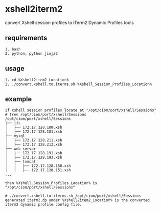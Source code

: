 # xshell2iterm2

convert Xshell session profiles to iTerm2 Dynamic Profiles tools


## requirements
```
1. bash
2. python, python jinja2
```

## usage
```
1. cd %Xshell2item2_Location%
2. ./convert.xshell.to.iterms.sh %Xshell_Session_Profiles_Location%
```
## example

```
if xshell session profiles locate at "/opt/ciom/port/xshell/Sessions" 
# tree /opt/ciom/port/xshell/Sessions
/opt/ciom/port/xshell/Sessions
├── iis
│   ├── 172.17.128.180.xsh
│   ├── 172.17.128.181.xsh
├── mysql
│   ├── 172.17.128.211.xsh
│   ├── 172.17.128.213.xsh
├── web server
│   ├── 172.17.128.191.xsh
│   ├── 172.17.128.193.xsh
│   ├── tomcat
│   │   ├── 172.17.128.150.xsh
│   │   ├── 172.17.128.151.xsh
...

then %Xshell_Session_Profiles_Location% is "/opt/ciom/port/xshell/Sessions"

# ./convert.xshell.to.iterms.sh /opt/ciom/port/xshell/Sessions
generated iterm2.dp under %Xshell2item2_Location% is the converted iterm2 dynamic profile config file.
```
